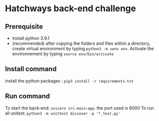 # Hatchways back-end challenge

## Prerequisite
- Install python 3.9.1
- (recommended) after copying the folders and files within a directory, create  virtual environment by typing `python3 -m venv env`. Activate the environnement by typing `source env/bin/activate`

## Install command
install the python packages : `pip3 install -r requirements.txt`

## Run command
To start the back-end: `uvicorn src.main:app`. the port used is 8000
To run all unitest: `python3 -m unittest discover -p '*_test.py'`